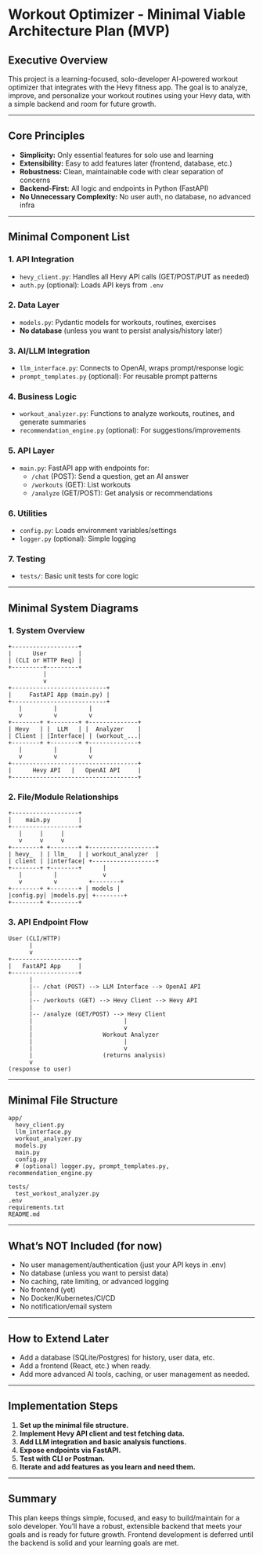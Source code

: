 # Workout Optimizer - Minimal Viable Architecture Plan (MVP)

## Executive Overview

This project is a learning-focused, solo-developer AI-powered workout optimizer that integrates with the Hevy fitness app. The goal is to analyze, improve, and personalize your workout routines using your Hevy data, with a simple backend and room for future growth.

---

## Core Principles
- **Simplicity:** Only essential features for solo use and learning
- **Extensibility:** Easy to add features later (frontend, database, etc.)
- **Robustness:** Clean, maintainable code with clear separation of concerns
- **Backend-First:** All logic and endpoints in Python (FastAPI)
- **No Unnecessary Complexity:** No user auth, no database, no advanced infra

---

## Minimal Component List

### 1. API Integration
- `hevy_client.py`: Handles all Hevy API calls (GET/POST/PUT as needed)
- `auth.py` (optional): Loads API keys from `.env`

### 2. Data Layer
- `models.py`: Pydantic models for workouts, routines, exercises
- **No database** (unless you want to persist analysis/history later)

### 3. AI/LLM Integration
- `llm_interface.py`: Connects to OpenAI, wraps prompt/response logic
- `prompt_templates.py` (optional): For reusable prompt patterns

### 4. Business Logic
- `workout_analyzer.py`: Functions to analyze workouts, routines, and generate summaries
- `recommendation_engine.py` (optional): For suggestions/improvements

### 5. API Layer
- `main.py`: FastAPI app with endpoints for:
  - `/chat` (POST): Send a question, get an AI answer
  - `/workouts` (GET): List workouts
  - `/analyze` (GET/POST): Get analysis or recommendations

### 6. Utilities
- `config.py`: Loads environment variables/settings
- `logger.py` (optional): Simple logging

### 7. Testing
- `tests/`: Basic unit tests for core logic

---

## Minimal System Diagrams

### 1. System Overview

```
+-------------------+
|      User         |
| (CLI or HTTP Req) |
+---------+---------+
          |
          v
+---------------------------+
|     FastAPI App (main.py) |
+---------------------------+
   |         |         |
   v         v         v
+--------+ +--------+ +--------------+
| Hevy   | |  LLM   | |  Analyzer    |
| Client | |Interface| | (workout_...|
+--------+ +--------+ +--------------+
   |         |         |
   v         v         v
+------------------------------------+
|      Hevy API   |   OpenAI API     |
+------------------------------------+
```

### 2. File/Module Relationships

```
+-------------------+
|    main.py        |
+-------------------+
   |     |     |
   v     v     v
+--------+ +--------+ +-------------------+
| hevy_  | | llm_   | | workout_analyzer  |
| client | |interface| +------------------+
+--------+ +--------+      |
   |         |             v
   v         v         +--------+
+--------+ +--------+ | models |
|config.py| |models.py| +--------+
+--------+ +--------+
```

### 3. API Endpoint Flow

```
User (CLI/HTTP)
      |
      v
+-------------------+
|   FastAPI App     |
+-------------------+
      |
      |-- /chat (POST) --> LLM Interface --> OpenAI API
      |
      |-- /workouts (GET) --> Hevy Client --> Hevy API
      |
      |-- /analyze (GET/POST) --> Hevy Client
      |                          |
      |                          v
      |                    Workout Analyzer
      |                          |
      |                          v
      |                    (returns analysis)
      v
(response to user)
```

---

## Minimal File Structure

```
app/
  hevy_client.py
  llm_interface.py
  workout_analyzer.py
  models.py
  main.py
  config.py
  # (optional) logger.py, prompt_templates.py, recommendation_engine.py

tests/
  test_workout_analyzer.py
.env
requirements.txt
README.md
```

---

## What’s NOT Included (for now)
- No user management/authentication (just your API keys in .env)
- No database (unless you want to persist data)
- No caching, rate limiting, or advanced logging
- No frontend (yet)
- No Docker/Kubernetes/CI/CD
- No notification/email system

---

## How to Extend Later
- Add a database (SQLite/Postgres) for history, user data, etc.
- Add a frontend (React, etc.) when ready.
- Add more advanced AI tools, caching, or user management as needed.

---

## Implementation Steps
1. **Set up the minimal file structure.**
2. **Implement Hevy API client and test fetching data.**
3. **Add LLM integration and basic analysis functions.**
4. **Expose endpoints via FastAPI.**
5. **Test with CLI or Postman.**
6. **Iterate and add features as you learn and need them.**

---

## Summary
This plan keeps things simple, focused, and easy to build/maintain for a solo developer. You’ll have a robust, extensible backend that meets your goals and is ready for future growth. Frontend development is deferred until the backend is solid and your learning goals are met. 